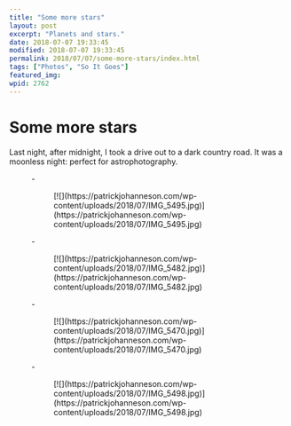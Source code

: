 ```yaml
---
title: "Some more stars"
layout: post
excerpt: "Planets and stars."
date: 2018-07-07 19:33:45
modified: 2018-07-07 19:33:45
permalink: 2018/07/07/some-more-stars/index.html
tags: ["Photos", "So It Goes"]
featured_img: 
wpid: 2762
---
```


# Some more stars

Last night, after midnight, I took a drive out to a dark country road. It was a moonless night: perfect for astrophotography.

<figure class="is-layout-flex wp-block-gallery-1 wp-block-gallery columns-3 is-cropped alignnone">- <figure>[![](https://patrickjohanneson.com/wp-content/uploads/2018/07/IMG_5495.jpg)](https://patrickjohanneson.com/wp-content/uploads/2018/07/IMG_5495.jpg)</figure>
- <figure>[![](https://patrickjohanneson.com/wp-content/uploads/2018/07/IMG_5482.jpg)](https://patrickjohanneson.com/wp-content/uploads/2018/07/IMG_5482.jpg)</figure>
- <figure>[![](https://patrickjohanneson.com/wp-content/uploads/2018/07/IMG_5470.jpg)](https://patrickjohanneson.com/wp-content/uploads/2018/07/IMG_5470.jpg)</figure>
- <figure>[![](https://patrickjohanneson.com/wp-content/uploads/2018/07/IMG_5498.jpg)](https://patrickjohanneson.com/wp-content/uploads/2018/07/IMG_5498.jpg)</figure>

</figure>